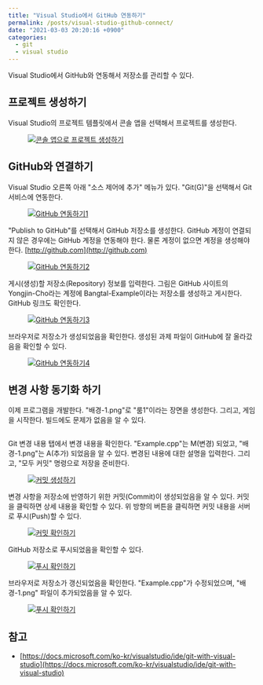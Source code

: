 ```yaml
---
title: "Visual Studio에서 GitHub 연동하기"
permalink: /posts/visual-studio-github-connect/
date: "2021-03-03 20:20:16 +0900"
categories:
  - git
  - visual studio
---
```

Visual Studio에서 GitHub와 연동해서 저장소를 관리할 수 있다.

## 프로젝트 생성하기
Visual Studio의 프로젝트 템플릿에서 콘솔 앱을 선택해서 프로젝트를 생성한다.
<figure>
  <a href="/assets/images/visual_studio_create_project.png">
  <img src="/assets/images/visual_studio_create_project.png" alt="콘솔 앱으로 프로젝트 생성하기"></a>
</figure>

## GitHub와 연결하기
Visual Studio 오른쪽 아래 "소스 제어에 추가" 메뉴가 있다. "Git(G)"을 선택해서 Git 서비스에 연동한다.
<figure>
  <a href="/assets/images/visual_studio_github1.png">
  <img src="/assets/images/visual_studio_github1.png" alt="GitHub 연동하기1"></a>
</figure>

"Publish to GitHub"를 선택해서 GitHub 저장소를 생성한다.
GitHub 계정이 연결되지 않은 경우에는 GitHub 계정을 연동해야 한다.
물론 계정이 없으면 계정을 생성해야 한다. [http://github.com](http://github.com)
<figure>
  <a href="/assets/images/visual_studio_github2.png">
  <img src="/assets/images/visual_studio_github2.png" alt="GitHub 연동하기2"></a>
</figure>

게시(생성)할 저장소(Repository) 정보를 입력한다.
그림은 GitHub 사이트의 Yongjin-Cho라는 계정에 Bangtal-Example이라는 저장소를 생성하고
게시한다. GitHub 링크도 확인한다.
<figure>
  <a href="/assets/images/visual_studio_github3.png">
  <img src="/assets/images/visual_studio_github3.png" alt="GitHub 연동하기3"></a>
</figure>

브라우저로 저장소가 생성되었음을 확인한다.
생성된 과제 파일이 GitHub에 잘 올라갔음을 확인할 수 있다.
<figure>
  <a href="/assets/images/visual_studio_github4.png">
  <img src="/assets/images/visual_studio_github4.png" alt="GitHub 연동하기4"></a>
</figure>

## 변경 사항 동기화 하기

이제 프로그램을 개발한다. "배경-1.png"로 "룸1"이라는 장면을 생성한다.
그리고, 게임을 시작한다. 빌드에도 문제가 없음을 알 수 있다.
<figure>
  <a href="/assets/images/visual_studio_program.png">
  <img src="/assets/images/visual_studio_program.png" alt=""></a>
</figure>

Git 변경 내용 탭에서 변경 내용을 확인한다. "Example.cpp"는 M(변경) 되었고,
"배경-1.png"는 A(추가) 되었음을 알 수 있다. 변경된 내용에 대한 설명을 입력한다.
그리고, "모두 커밋" 명령으로 저장을 준비한다.
<figure>
  <a href="/assets/images/visual_studio_github5.png">
  <img src="/assets/images/visual_studio_github5.png" alt="커밋 생성하기"></a>
</figure>

변경 사항을 저장소에 반영하기 위한 커밋(Commit)이 생성되었음을 알 수 있다.
커밋을 클릭하면 상세 내용을 확인할 수 있다.
위 방향의 버튼을 클릭하면 커밋 내용을 서버로 푸시(Push)할 수 있다.
<figure>
  <a href="/assets/images/visual_studio_github6.png">
  <img src="/assets/images/visual_studio_github6.png" alt="커밋 확인하기"></a>
</figure>

GitHub 저장소로 푸시되었음을 확인할 수 있다.
<figure>
  <a href="/assets/images/visual_studio_github7.png">
  <img src="/assets/images/visual_studio_github7.png" alt="푸시 확인하기"></a>
</figure>

브라우저로 저장소가 갱신되었음을 확인한다. "Example.cpp"가 수정되었으며,
"배경-1.png" 파일이 추가되었음을 알 수 있다.
<figure>
  <a href="/assets/images/visual_studio_github8.png">
  <img src="/assets/images/visual_studio_github8.png" alt="푸시 확인하기"></a>
</figure>

## 참고
- [https://docs.microsoft.com/ko-kr/visualstudio/ide/git-with-visual-studio](https://docs.microsoft.com/ko-kr/visualstudio/ide/git-with-visual-studio)
